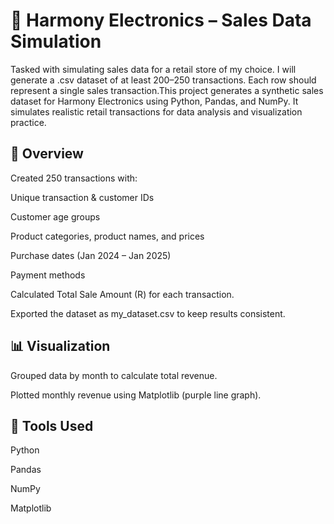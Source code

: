 # 🧾 Harmony Electronics – Sales Data Simulation

Tasked with simulating sales data for a retail store of my choice. I will generate a .csv dataset of at least 200–250 transactions. Each row should represent a single sales transaction.This project generates a synthetic sales dataset for Harmony Electronics using Python, Pandas, and NumPy. It simulates realistic retail transactions for data analysis and visualization practice.

## 🔧 Overview

Created 250 transactions with:

Unique transaction & customer IDs

Customer age groups

Product categories, product names, and prices

Purchase dates (Jan 2024 – Jan 2025)

Payment methods

Calculated Total Sale Amount (R) for each transaction.

Exported the dataset as my_dataset.csv to keep results consistent.

## 📊 Visualization

Grouped data by month to calculate total revenue.

Plotted monthly revenue using Matplotlib (purple line graph).

## 🧰 Tools Used

Python

Pandas

NumPy

Matplotlib
